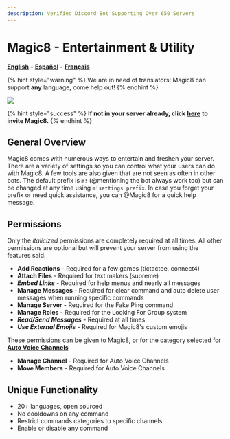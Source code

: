```yaml
---
description: Verified Discord Bot Supporting Over 650 Servers
---
```


# Magic8 - Entertainment & Utility

[**English**](https://docs.magic8.xyz/v/en/) **-** [**Español**](https://docs.magic8.xyz/v/es/) **-** [**Français**](https://docs.magic8.xyz/v/fr/)

{% hint style="warning" %}
We are in need of translators! Magic8 can support **any** language, come help out!
{% endhint %}

![](https://top.gg/api/widget/484148705507934208.svg)

{% hint style="success" %}
**If not in your server already, click** [**here**](https://discord.com/oauth2/authorize?client_id=484148705507934208&scope=bot&permissions=1879436400) **to invite Magic8.**
{% endhint %}

## General Overview

Magic8 comes with numerous ways to entertain and freshen your server. There are a variety of settings so you can control what your users can do with Magic8. A few tools are also given that are not seen as often in other bots. The default prefix is `m!` \(@mentioning the bot always work too\) but can be changed at any time using `m!settings prefix`. In case you forget your prefix or need quick assistance, you can @Magic8 for a quick help message.

## Permissions

Only the _italicized_ permissions are completely required at all times. All other permissions are optional but will prevent your server from using the features said.

* **Add Reactions** - Required for a few games \(tictactoe, connect4\)
* **Attach Files** - Required for text makers \(supreme\)
* _**Embed Links**_ - Required for help menus and nearly all messages
* **Manage Messages** - Required for clear command and auto delete user messages when running specific commands
* **Manage Server** - Required for the Fake Ping command
* **Manage Roles** - Required for the Looking For Group system
* _**Read/Send Messages**_ - Required at all times
* _**Use External Emojis**_ - Required for Magic8's custom emojis

These permissions can be given to Magic8, or for the category selected for [**Auto Voice Channels**](commands/administrator/#auto-voice-channels)

* **Manage Channel** - Required for Auto Voice Channels
* **Move Members** - Required for Auto Voice Channels

## Unique Functionality

* 20+ languages, open sourced
* No cooldowns on any command
* Restrict commands categories to specific channels
* Enable or disable any command

